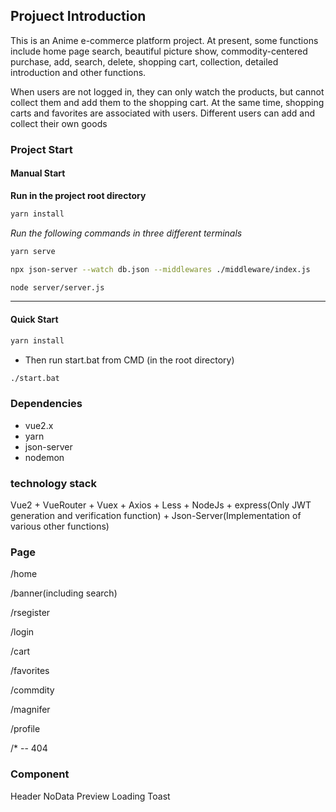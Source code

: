 ## Projuect Introduction
This is an Anime e-commerce platform project. At present, some functions include home page search, beautiful picture show, commodity-centered purchase, add, search, delete, shopping cart, collection, detailed introduction and other functions.

When users are not logged in, they can only watch the products, but cannot collect them and add them to the shopping cart. At the same time, shopping carts and favorites are associated with users. Different users can add and collect their own goods

### Project Start

#### Manual Start
**Run in the project root directory**

```Bash
yarn install 
```
*Run the following commands in three different terminals*
```Bash
yarn serve
```
```Bash
npx json-server --watch db.json --middlewares ./middleware/index.js 
```
```Bash
node server/server.js
```

> 
---
#### Quick Start
```Bash
yarn install 
```
- Then run start.bat from CMD (in the root directory)
```Bash
./start.bat
```

### Dependencies

- vue2.x
- yarn
- json-server
- nodemon

### technology stack

Vue2 + VueRouter + Vuex + Axios + Less + NodeJs + express(Only JWT generation and verification function) + Json-Server(Implementation of various other functions)

### Page

/home

/banner(including search)

/rsegister 

/login 

/cart 

/favorites

/commdity

/magnifer 

/profile 

/* -- 404 

### Component

Header
NoData
Preview
Loading
Toast
